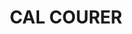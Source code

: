---
layout: patrimoni-details
title:  "CAL COURER"
alt_title: "Cal Duat"
class: "Edifici"
area: null
protection: null
addition_date: null
cat_code: null
cbp_code: "INV CH06"
image: "Cal_Courer.jpg"
card: null
collections: ["patrimoni-arquitectonic"]
coordinates:
  - group1:
        - [1.459894977738193, 42.356608766590107]
        - [1.460046379435227, 42.356674776720745]
        - [1.460072759021176, 42.356669567960594]
        - [1.460109904848483, 42.35662278027489]
        - [1.459934468196868, 42.356558116264118]
        - [1.459894977738193, 42.356608766590107]
---